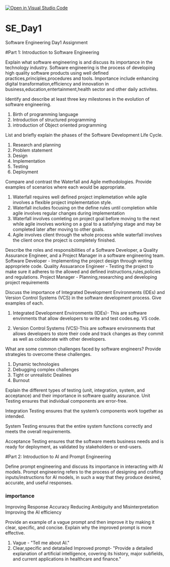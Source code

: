 [![Open in Visual Studio Code](https://classroom.github.com/assets/open-in-vscode-2e0aaae1b6195c2367325f4f02e2d04e9abb55f0b24a779b69b11b9e10269abc.svg)](https://classroom.github.com/online_ide?assignment_repo_id=18815209&assignment_repo_type=AssignmentRepo)
# SE_Day1
Software Engineering Day1 Assignment

#Part 1: Introduction to Software Engineering

Explain what software engineering is and discuss its importance in the technology industry.
Software engineering is the process of developing high quality software products using well defined practices,principles,procedures and tools.
Importance include enhancing digital transformation,efficiency and innovation in business,education,entertainment,health sector and other daily activites.


Identify and describe at least three key milestones in the evolution of software engineering.

1. Birth of programming language
2. Introduction of structured programming
3. introduction of Object oriented programming




List and briefly explain the phases of the Software Development Life Cycle.
1. Research and planning
2. Problem statement
3. Design
4. Implementation
5. Testing
6. Deployment
   


Compare and contrast the Waterfall and Agile methodologies. Provide examples of scenarios where each would be appropriate.
1. Waterfall requires well defined project implemetation while agile involves a flexible project implementation style.
2. Waterfall includes focusing on the define rules until completion while agile involves regular changes during implementation
3. Waterfall involves comleting on project goal before moving to the next while agile involves working on a goal to a satisfying stage and may be completed later after moving to other goals.
4. Agile involves client through the whole process while waterfall involves the client once the project is completely finished.
  


Describe the roles and responsibilities of a Software Developer, a Quality Assurance Engineer, and a Project Manager in a software engineering team.
Software Developer - Implementing the project design through writing appropriete code.
Quality Assuarance Engineer - Testing the project to make sure it adheres to the allowed and defined instructions,rules,policies and regulations.
Project Manager - Planning,researching and developing project requirements

Discuss the importance of Integrated Development Environments (IDEs) and Version Control Systems (VCS) in the software development process. Give examples of each.
1. Integrated Development Environments (IDEs)- This are software envinments that allow developers to write and test codes.eg. VS code.
   
3. Version Control Systems (VCS)-This are software environments that allows developers to store their code and track changes as they commit as well as collaborate with other developers.
   

What are some common challenges faced by software engineers? Provide strategies to overcome these challenges.
1. Dynamic technologies
2. Debugging complex challenges
3. Tight or unrealistic Dealines
4. Burnout


Explain the different types of testing (unit, integration, system, and acceptance) and their importance in software quality assurance.
Unit Testing ensures that individual components are error-free.

Integration Testing ensures that the system’s components work together as intended.

System Testing ensures that the entire system functions correctly and meets the overall requirements.

Acceptance Testing ensures that the software meets business needs and is ready for deployment, as validated by stakeholders or end-users.


#Part 2: Introduction to AI and Prompt Engineering


Define prompt engineering and discuss its importance in interacting with AI models.
Prompt engineering refers to the process of designing and crafting inputs/instructions for AI models, in such a way that they produce desired, accurate, and useful responses.
### importance
Improving Response Accuracy
Reducing Ambiguity and Misinterpretation
Improving the AI efficiency


Provide an example of a vague prompt and then improve it by making it clear, specific, and concise. Explain why the improved prompt is more effective.
1. Vague - "Tell me about AI."
2. Clear,specific and detatailed Improved prompt- "Provide a detailed explanation of artificial intelligence, covering its history, major subfields, and current applications in healthcare and finance."
